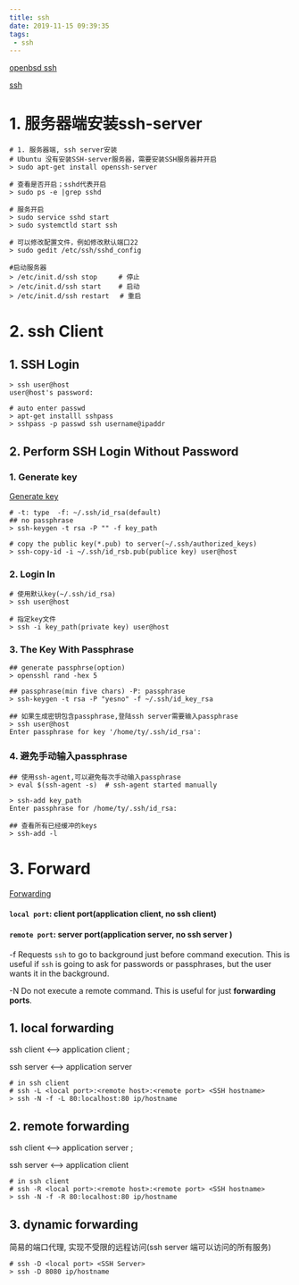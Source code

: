 ```yaml
---
title: ssh
date: 2019-11-15 09:39:35
tags:
 - ssh
---
```


<!-- toc -->

[openbsd ssh](http://man.openbsd.org/ssh)

[ssh](https://www.ssh.com/)



# 1. 服务器端安装ssh-server

```shell
# 1. 服务器端, ssh server安装
# Ubuntu 没有安装SSH-server服务器，需要安装SSH服务器并开启  
> sudo apt-get install openssh-server

# 查看是否开启；sshd代表开启 
> sudo ps -e |grep sshd 

# 服务开启
> sudo service sshd start 
> sudo systemctld start ssh

# 可以修改配置文件，例如修改默认端口22
> sudo gedit /etc/ssh/sshd_config   

#启动服务器    
> /etc/init.d/ssh stop 　　 # 停止  
> /etc/init.d/ssh start　　 # 启动  
> /etc/init.d/ssh restart　 # 重启  
```



# 2. ssh Client

## 1.  SSH Login

```shell
> ssh user@host
user@host's password:

# auto enter passwd
> apt-get installl sshpass
> sshpass -p passwd ssh username@ipaddr
```



## 2.  Perform SSH Login Without Password

### 1. Generate key

[Generate key](https://en.wikipedia.org/wiki/Ssh-keygen)

```shell
# -t: type  -f: ~/.ssh/id_rsa(default)
## no passphrase
> ssh-keygen -t rsa -P "" -f key_path

# copy the public key(*.pub) to server(~/.ssh/authorized_keys)
> ssh-copy-id -i ~/.ssh/id_rsb.pub(publice key) user@host
```

### 2. Login In

```shell
# 使用默认key(~/.ssh/id_rsa)
> ssh user@host

# 指定key文件
> ssh -i key_path(private key) user@host
```

### 3. The Key With Passphrase

```shell
## generate passphrse(option)
> opensshl rand -hex 5

## passphrase(min five chars) -P: passphrase 
> ssh-keygen -t rsa -P "yesno" -f ~/.ssh/id_key_rsa

## 如果生成密钥包含passphrase,登陆ssh server需要输入passphrase
> ssh user@host
Enter passphrase for key '/home/ty/.ssh/id_rsa':
```

### 4. 避免手动输入passphrase

```shell
## 使用ssh-agent,可以避免每次手动输入passphrase
> eval $(ssh-agent -s)  # ssh-agent started manually 

> ssh-add key_path
Enter passphrase for /home/ty/.ssh/id_rsa:

## 查看所有已经缓冲的keys
> ssh-add -l 
```



# 3. Forward

[Forwarding](https://www.ibm.com/developerworks/cn/linux/l-cn-sshforward/index.html)

#### `local port`:  client port(application client, no ssh client)

#### `remote port`:  server port(application server, no ssh server )

 -f      Requests `ssh` to go to background just before command execution.  This is useful if
             `ssh` is going to ask for passwords or passphrases, but the user wants it in the
             background.

-N      Do not execute a remote command.  This is useful for just **forwarding ports**.

## 1. local forwarding

ssh client  <——> application client ;

ssh server <——> application server

```shell
# in ssh client
# ssh -L <local port>:<remote host>:<remote port> <SSH hostname>
> ssh -N -f -L 80:localhost:80 ip/hostname
```

## 2. remote forwarding

ssh client  <——> application server ;

ssh server <——> application client

```shell
# in ssh client
# ssh -R <local port>:<remote host>:<remote port> <SSH hostname>
> ssh -N -f -R 80:localhost:80 ip/hostname
```

## 3. dynamic forwarding

简易的端口代理, 实现不受限的远程访问(ssh server 端可以访问的所有服务)

```shell
# ssh -D <local port> <SSH Server>
> ssh -D 8080 ip/hostname
```

